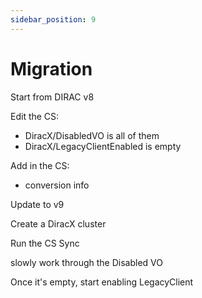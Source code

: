 ```yaml
---
sidebar_position: 9
---
```


# Migration
Start from DIRAC v8

Edit the CS:
* DiracX/DisabledVO is all of them
* DiracX/LegacyClientEnabled is empty

Add in the CS:
* conversion info


Update to v9

Create a DiracX cluster

Run the CS Sync

slowly work through the Disabled VO

Once it's empty, start enabling LegacyClient
